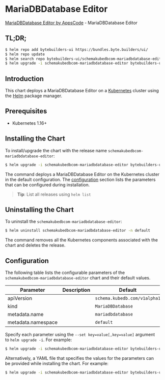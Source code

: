 # MariaDBDatabase Editor

[MariaDBDatabase Editor by AppsCode](https://byte.builders) - MariaDBDatabase Editor

## TL;DR;

```bash
$ helm repo add bytebuilders-ui https://bundles.byte.builders/ui/
$ helm repo update
$ helm search repo bytebuilders-ui/schemakubedbcom-mariadbdatabase-editor --version=v0.4.13
$ helm upgrade -i schemakubedbcom-mariadbdatabase-editor bytebuilders-ui/schemakubedbcom-mariadbdatabase-editor -n default --create-namespace --version=v0.4.13
```

## Introduction

This chart deploys a MariaDBDatabase Editor on a [Kubernetes](http://kubernetes.io) cluster using the [Helm](https://helm.sh) package manager.

## Prerequisites

- Kubernetes 1.16+

## Installing the Chart

To install/upgrade the chart with the release name `schemakubedbcom-mariadbdatabase-editor`:

```bash
$ helm upgrade -i schemakubedbcom-mariadbdatabase-editor bytebuilders-ui/schemakubedbcom-mariadbdatabase-editor -n default --create-namespace --version=v0.4.13
```

The command deploys a MariaDBDatabase Editor on the Kubernetes cluster in the default configuration. The [configuration](#configuration) section lists the parameters that can be configured during installation.

> **Tip**: List all releases using `helm list`

## Uninstalling the Chart

To uninstall the `schemakubedbcom-mariadbdatabase-editor`:

```bash
$ helm uninstall schemakubedbcom-mariadbdatabase-editor -n default
```

The command removes all the Kubernetes components associated with the chart and deletes the release.

## Configuration

The following table lists the configurable parameters of the `schemakubedbcom-mariadbdatabase-editor` chart and their default values.

|     Parameter      | Description |                 Default                 |
|--------------------|-------------|-----------------------------------------|
| apiVersion         |             | <code>schema.kubedb.com/v1alpha1</code> |
| kind               |             | <code>MariaDBDatabase</code>            |
| metadata.name      |             | <code>mariadbdatabase</code>            |
| metadata.namespace |             | <code>default</code>                    |


Specify each parameter using the `--set key=value[,key=value]` argument to `helm upgrade -i`. For example:

```bash
$ helm upgrade -i schemakubedbcom-mariadbdatabase-editor bytebuilders-ui/schemakubedbcom-mariadbdatabase-editor -n default --create-namespace --version=v0.4.13 --set apiVersion=schema.kubedb.com/v1alpha1
```

Alternatively, a YAML file that specifies the values for the parameters can be provided while
installing the chart. For example:

```bash
$ helm upgrade -i schemakubedbcom-mariadbdatabase-editor bytebuilders-ui/schemakubedbcom-mariadbdatabase-editor -n default --create-namespace --version=v0.4.13 --values values.yaml
```
